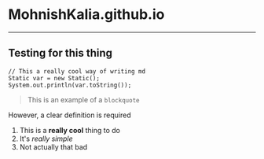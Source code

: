 # MohnishKalia.github.io

---

## Testing for this thing

```[java]
// This a really cool way of writing md
Static var = new Static();
System.out.println(var.toString());
```

> This is an example of a `blockquote`

However, a clear definition is required

1. This is a **really cool** thing to do
2. It's *really simple*
3. Not actually that bad
